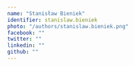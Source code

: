 ```yaml
---
name: "Stanisław Bieniek"
identifier: stanislaw.bieniek
photo: "/authors/stanislaw.bieniek.png"
facebook: ""
twitter: ""
linkedin: ""
github: ""
---
```


